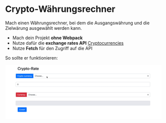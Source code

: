 # Crypto-Währungsrechner

Mach einen Währungsrechner, bei dem die Ausgangswährung und die Zielwärung ausgewählt werden kann.
 - Mach dein Projekt **ohne Webpack**
 - Nutze dafür die **exchange rates API** [Cryptocurrencies](https://www.cryptonator.com/api)
 - Nutze **Fetch** für den Zugriff auf die API

So sollte er funktionieren:

 
 ![preview](./demo.gif)
